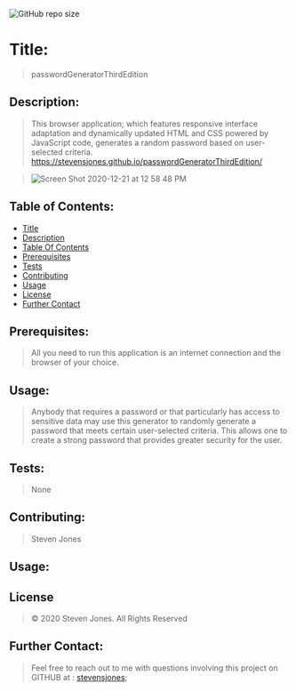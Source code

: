 ![GitHub repo size](https://img.shields.io/github/repo-size/stevensjones/passwordGeneratorThirdEdition)
# Title:
> passwordGeneratorThirdEdition
## Description: 
> This browser application; which features responsive interface adaptation and dynamically updated HTML and CSS powered by JavaScript code, generates a random password based on user-selected criteria.
> https://stevensjones.github.io/passwordGeneratorThirdEdition/

>![Screen Shot 2020-12-21 at 12 58 48 PM](https://user-images.githubusercontent.com/56704209/102817556-385cfd00-438d-11eb-820c-e9b32ba23671.png)

## Table of Contents:
- [Title](#Title)
- [Description](#Description)
- [Table Of Contents](#TableOfContents)
- [Prerequisites](#Prerequisites)
- [Tests](#Tests)
- [Contributing](#Contributing)
- [Usage](#Usage) 
- [License](#License)
- [Further Contact](#FurtherContact)
## Prerequisites:
> All you need to run this application is an internet connection and the browser of your choice.  
## Usage:
> Anybody that requires a password or that particularly has access to sensitive data may use this generator to randomly generate a password that meets certain user-selected criteria. This allows one to create a strong password that provides greater security for the user.  
## Tests:
> None
## Contributing:
> Steven Jones
## Usage:
> 
## License
> © 2020 Steven Jones. All Rights Reserved
## Further Contact:
> Feel free to reach out to me with questions involving this project on GITHUB at : [stevensjones](https://github.com/stevensjones);